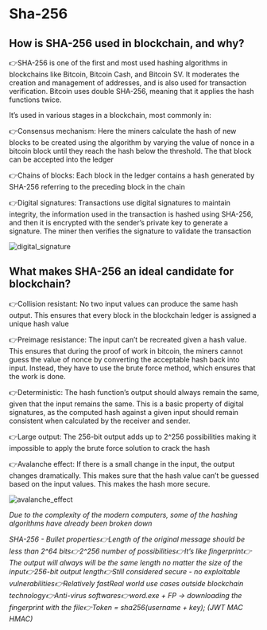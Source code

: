 # Sha-256

## How is SHA-256 used in blockchain, and why?

👉SHA-256 is one of the first and most used hashing algorithms in blockchains like Bitcoin, Bitcoin Cash, and Bitcoin SV. It moderates the creation and management of addresses, and is also used for transaction verification. Bitcoin uses double SHA-256, meaning that it applies the hash functions twice.

It’s used in various stages in a blockchain, most commonly in:

👉Consensus mechanism: Here the miners calculate the hash of new blocks to be created using the algorithm by varying the value of nonce in a bitcoin block until they reach the hash below the threshold. The that block can be accepted into the ledger

👉Chains of blocks: Each block in the ledger contains a hash generated by SHA-256 referring to the preceding block in the chain

👉Digital signatures: Transactions use digital signatures to maintain integrity, the information used in the transaction is hashed using SHA-256, and then it is encrypted with the sender’s private key to generate a signature. The miner then verifies the signature to validate the transaction

![digital\_signature](../Cryptography/images/SHA-256/digital\_signature.png)

## What makes SHA-256 an ideal candidate for blockchain?

👉Collision resistant: No two input values can produce the same hash output. This ensures that every block in the blockchain ledger is assigned a unique hash value

👉Preimage resistance: The input can’t be recreated given a hash value. This ensures that during the proof of work in bitcoin, the miners cannot guess the value of nonce by converting the acceptable hash back into input. Instead, they have to use the brute force method, which ensures that the work is done.

👉Deterministic: The hash function’s output should always remain the same, given that the input remains the same. This is a basic property of digital signatures, as the computed hash against a given input should remain consistent when calculated by the receiver and sender.

👉Large output: The 256-bit output adds up to 2^256 possibilities making it impossible to apply the brute force solution to crack the hash

👉Avalanche effect: If there is a small change in the input, the output changes dramatically. This makes sure that the hash value can’t be guessed based on the input values. This makes the hash more secure.

![avalanche\_effect](../Cryptography/images/SHA-256/avalanche\_effect.png)

_Due to the complexity of the modern computers, some of the hashing algorithms have already been broken down_

_SHA-256 - Bullet properties👉Length of the original message should be less than 2^64 bits👉2^256 number of possibilities👉It’s like fingerprint👉The output will always will be the same length no matter the size of the input👉256-bit output length👉Still considered secure - no exploitable vulnerabilities👉Relatively fastReal world use cases outside blockchain technology👉Anti-virus softwares👉word.exe + FP -> downloading the fingerprint with the file👉Token = sha256(username + key); (JWT MAC HMAC)_
